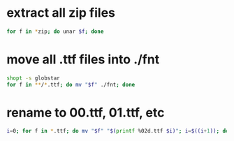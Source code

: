 # extract all zip files
```bash
for f in *zip; do unar $f; done
```

# move all .ttf files into ./fnt
```bash
shopt -s globstar
for f in **/*.ttf; do mv "$f" ./fnt; done
```

# rename to 00.ttf, 01.ttf, etc
```bash
i=0; for f in *.ttf; do mv "$f" "$(printf %02d.ttf $i)"; i=$((i+1)); done
```

